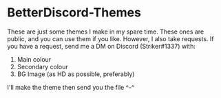 # BetterDiscord-Themes
These are just some themes I make in my spare time.
These ones are public, and you can use them if you like.
However, I also take requests. If you have a request, send me a DM on Discord (Striker#1337) with:
1) Main colour
2) Secondary colour
3) BG Image (as HD as possible, preferably)

I'll make the theme then send you the file ^-^
